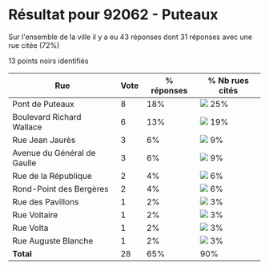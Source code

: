 # Résultat pour 92062 - Puteaux

Sur l'ensemble de la ville il y a eu 43 réponses dont 31 réponses avec une rue citée (72%)

13 points noirs identifiés

| Rue | Vote | % réponses | % Nb rues cités|
|-----|------|------------|----------------|
| Pont de Puteaux | 8 | 18% | <img src="../../img/bar_25.gif" />&nbsp;25%|
| Boulevard Richard Wallace | 6 | 13% | <img src="../../img/bar_19.gif" />&nbsp;19%|
| Rue Jean Jaurès | 3 | 6% | <img src="../../img/bar_9.gif" />&nbsp;9%|
| Avenue du Général de Gaulle | 3 | 6% | <img src="../../img/bar_9.gif" />&nbsp;9%|
| Rue de la République | 2 | 4% | <img src="../../img/bar_6.gif" />&nbsp;6%|
| Rond-Point des Bergères | 2 | 4% | <img src="../../img/bar_6.gif" />&nbsp;6%|
| Rue des Pavillons | 1 | 2% | <img src="../../img/bar_3.gif" />&nbsp;3%|
| Rue Voltaire | 1 | 2% | <img src="../../img/bar_3.gif" />&nbsp;3%|
| Rue Volta | 1 | 2% | <img src="../../img/bar_3.gif" />&nbsp;3%|
| Rue Auguste Blanche | 1 | 2% | <img src="../../img/bar_3.gif" />&nbsp;3%|
| **Total** | 28 | 65% | 90%|
